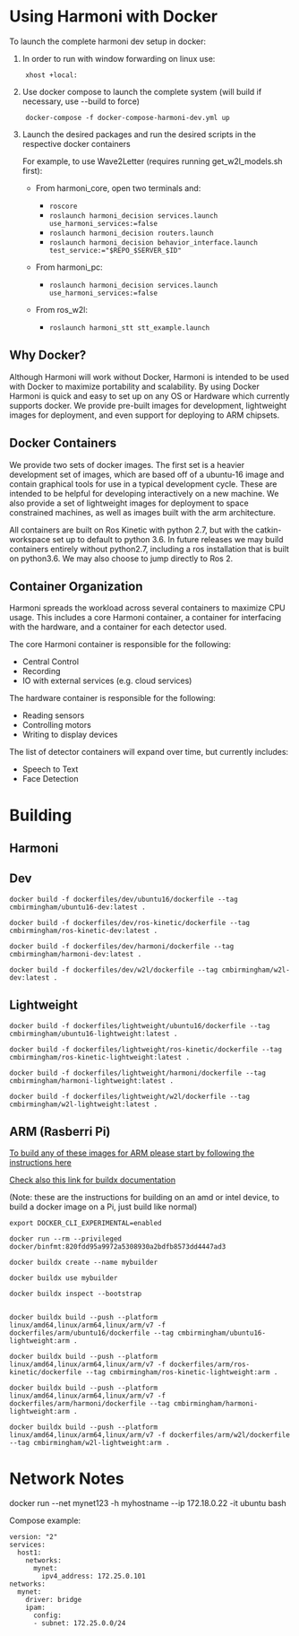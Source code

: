 # Using Harmoni with Docker

To launch the complete harmoni dev setup in docker:
1. In order to run with window forwarding on linux use:
```
    xhost +local:
```

2. Use docker compose to launch the complete system (will build if necessary, use --build to force)
```
    docker-compose -f docker-compose-harmoni-dev.yml up
```

3. Launch the desired packages and run the desired scripts in the respective docker containers

    For example, to use Wave2Letter (requires running get_w2l_models.sh first):
    - From harmoni_core, open two terminals and:
        - ```roscore```
        - ```roslaunch harmoni_decision services.launch use_harmoni_services:=false```
        - ```roslaunch harmoni_decision routers.launch```
        - ```roslaunch harmoni_decision behavior_interface.launch test_service:="$REPO_$SERVER_$ID"```

    - From harmoni_pc:
        - ``` roslaunch harmoni_decision services.launch use_harmoni_services:=false ```

    - From ros_w2l:
        - ```roslaunch harmoni_stt stt_example.launch```

## Why Docker?
Although Harmoni will work without Docker, Harmoni is intended to be used with Docker to maximize portability and scalability. By using Docker Harmoni is quick and easy to set up on any OS or Hardware which currently supports docker.  We provide pre-built images for development, lightweight images for deployment, and even support for deploying to ARM chipsets.

## Docker Containers
We provide two sets of docker images. The first set is a heavier development set of images, which are based off of a ubuntu-16 image and contain graphical tools for use in a typical development cycle. These are intended to be helpful for developing interactively on a new machine. We also provide a set of lightweight images for deployment to space constrained machines, as well as images built with the arm architecture. 

All containers are built on Ros Kinetic with python 2.7, but with the catkin-workspace set up to default to python 3.6. In future releases we may build containers entirely without python2.7, including a ros installation that is built on python3.6. We may also choose to jump directly to Ros 2.

## Container Organization
Harmoni spreads the workload across several containers to maximize CPU usage. This includes a core Harmoni container, a container for interfacing with the hardware, and a container for each detector used.

The core Harmoni container is responsible for the following:

   - Central Control
   - Recording
   - IO with external services (e.g. cloud services)

The hardware container is responsible for the following:

   - Reading sensors
   - Controlling motors
   - Writing to display devices

The list of detector containers will expand over time, but currently includes:

   - Speech to Text
   - Face Detection


# Building 
## Harmoni

## Dev
```
docker build -f dockerfiles/dev/ubuntu16/dockerfile --tag cmbirmingham/ubuntu16-dev:latest .

docker build -f dockerfiles/dev/ros-kinetic/dockerfile --tag cmbirmingham/ros-kinetic-dev:latest .

docker build -f dockerfiles/dev/harmoni/dockerfile --tag cmbirmingham/harmoni-dev:latest .

docker build -f dockerfiles/dev/w2l/dockerfile --tag cmbirmingham/w2l-dev:latest .
```
## Lightweight
```
docker build -f dockerfiles/lightweight/ubuntu16/dockerfile --tag cmbirmingham/ubuntu16-lightweight:latest .

docker build -f dockerfiles/lightweight/ros-kinetic/dockerfile --tag cmbirmingham/ros-kinetic-lightweight:latest .

docker build -f dockerfiles/lightweight/harmoni/dockerfile --tag cmbirmingham/harmoni-lightweight:latest .

docker build -f dockerfiles/lightweight/w2l/dockerfile --tag cmbirmingham/w2l-lightweight:latest .
```

## ARM (Rasberri Pi)

[To build any of these images for ARM please start by following the instructions here](https://www.docker.com/blog/getting-started-with-docker-for-arm-on-linux/)

[Check also this link for buildx documentation](https://docs.docker.com/buildx/working-with-buildx/)

(Note: these are the instructions for building on an amd or intel device, to build a docker image on a Pi, just build like normal)
```
export DOCKER_CLI_EXPERIMENTAL=enabled

docker run --rm --privileged docker/binfmt:820fdd95a9972a5308930a2bdfb8573dd4447ad3 

docker buildx create --name mybuilder

docker buildx use mybuilder

docker buildx inspect --bootstrap


docker buildx build --push --platform linux/amd64,linux/arm64,linux/arm/v7 -f dockerfiles/arm/ubuntu16/dockerfile --tag cmbirmingham/ubuntu16-lightweight:arm .

docker buildx build --push --platform linux/amd64,linux/arm64,linux/arm/v7 -f dockerfiles/arm/ros-kinetic/dockerfile --tag cmbirmingham/ros-kinetic-lightweight:arm .

docker buildx build --push --platform linux/amd64,linux/arm64,linux/arm/v7 -f dockerfiles/arm/harmoni/dockerfile --tag cmbirmingham/harmoni-lightweight:arm .

docker buildx build --push --platform linux/amd64,linux/arm64,linux/arm/v7 -f dockerfiles/arm/w2l/dockerfile --tag cmbirmingham/w2l-lightweight:arm .
```

# Network Notes
docker run --net mynet123 -h myhostname --ip 172.18.0.22 -it ubuntu bash

Compose example:
```
version: "2"
services:
  host1:
    networks:
      mynet:
        ipv4_address: 172.25.0.101
networks:
  mynet:
    driver: bridge
    ipam:
      config:
      - subnet: 172.25.0.0/24
```